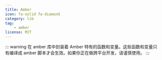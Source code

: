 ```yaml
---
title: Amber
icon: fa-solid fa-diamond
category: lib
tag:
    - amber
license: MIT
---
```


::: warning
在 amber 库中封装着 Amber 特有的函数和变量。这些函数和变量只有编译成 amber 脚本才会生效。如果你正在做跨平台开发，请谨慎使用。
:::